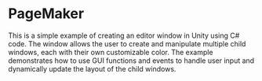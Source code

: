 # PageMaker
This is a simple example of creating an editor window in Unity using C# code. The window allows the user to create and manipulate multiple child windows, each with their own customizable color. The example demonstrates how to use GUI functions and events to handle user input and dynamically update the layout of the child windows.

